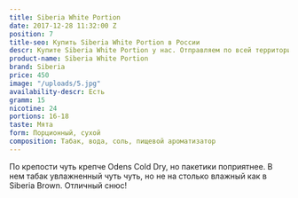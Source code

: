 ```yaml
---
title: Siberia White Portion
date: 2017-12-28 11:32:00 Z
position: 7
title-seo: Купить Siberia White Portion в России
descr: Купите Siberia White Portion у нас. Отправляем по всей территории России
product-name: Siberia White Portion
brand: Siberia
price: 450
image: "/uploads/5.jpg"
availability-descr: Есть
gramm: 15
nicotine: 24
portions: 16-18
taste: Мята
form: Порционный, сухой
composition: Табак, вода, соль, пищевой ароматизатор
---
```


По крепости чуть крепче Odens Cold Dry, но пакетики поприятнее. В нем табак увлажненный чуть чуть, но не на столько влажный как в Siberia Brown. Отличный снюс!